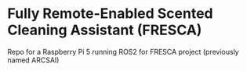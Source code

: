 # Fully Remote-Enabled Scented Cleaning Assistant (FRESCA)
Repo for a Raspberry Pi 5 running ROS2 for FRESCA project (previously named ARCSAI)
